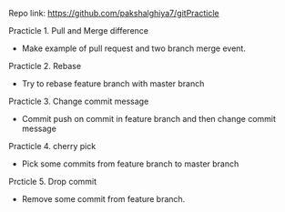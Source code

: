 Repo link:  https://github.com/pakshalghiya7/gitPracticle


Practicle 1. Pull and Merge difference

- Make example of pull request and two branch merge event.

Practicle 2. Rebase

- Try to rebase feature branch with master branch 

Practicle 3. Change commit message

- Commit push on commit in feature branch and then change commit message

Practicle 4. cherry pick

- Pick some commits from feature branch to master branch


Prcticle 5. Drop commit

- Remove some commit from feature branch.
